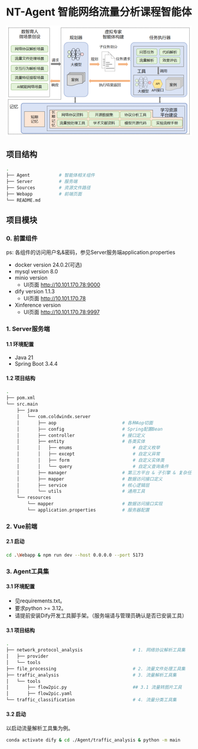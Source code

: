 # NT-Agent 智能网络流量分析课程智能体
![智能网络流量分析课程智能体](/Sources/nt-agent.png)

## 项目结构
```bash
.
├── Agent           # 智能体相关组件  
├── Server          # 服务端
├── Sources         # 资源文件路径
├── Webapp          # 前端页面
└── README.md
```

## 项目模块
### 0. 前置组件
ps: 各组件的访问用户名&密码，参见Server服务端application.properties
- docker version 24.0.2(可选)
- mysql version 8.0
- minio version
    - UI页面 http://10.101.170.78:9000
- dify version 1.1.3
    - UI页面 http://10.101.170.78
- Xinference version
    - UI页面 http://10.101.170.78:9997
### 1. Server服务端
#### 1.1 环境配置
- Java 21
- Spring Boot 3.4.4

#### 1.2 项目结构
```bash
.
├── pom.xml
└── src.main
    ├── java
    │   └── com.coldwindx.server
    │       ├── aop                         # 各种Aop切面
    │       ├── config                      # Spring配置Bean
    │       ├── controller                  # 接口定义
    │       ├── entity                      # 各类实体
    │       │   ├── enums                       # 自定义枚举                 
    │       │   ├── except                      # 自定义异常
    │       │   ├── form                        # 自定义实体类
    │       │   └── query                       # 自定义查询条件
    │       ├── manager                     # 第三方平台 & 子引擎 & 复杂任务拆分
    │       ├── mapper                      # 数据访问接口定义
    │       ├── service                     # 核心逻辑层
    │       └── utils                       # 通用工具
    └── resources
        └── mapper                          # 数据访问接口实现
        └── application.properties          # 服务器配置
```
### 2. Vue前端
#### 2.1 启动
```bash 
cd .\Webapp & npm run dev --host 0.0.0.0 --port 5173
```
### 3. Agent工具集
#### 3.1 环境配置
- 见requirements.txt。
- 要求python >= 3.12。
- 请提前安装Dify开发工具脚手架。（服务端请与管理员确认是否已安装工具）
#### 3.1 项目结构
```bash
.
├── network_protocol_analysis                   # 1. 网络协议解析工具集
│   ├── provider
│   └── tools
├── file_processing                             # 2. 流量文件处理工具集
├── traffic_analysis                            # 3. 流量解析工具集
│   └── tools
│       ├── flow2pic.py                         ## 3.1 流量转图片工具
│       ├── flow2pic.yaml
└── traffic_classification                      # 4. 流量分类工具集
```

#### 3.2 启动
以启动流量解析工具集为例。
```bash 
conda activate dify & cd ./Agent/traffic_analysis & python -m main
```